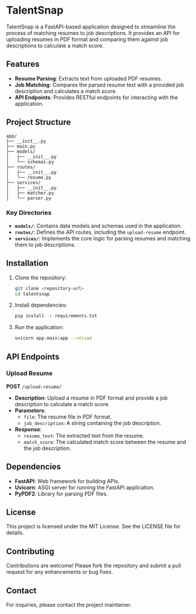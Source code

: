 # TalentSnap

TalentSnap is a FastAPI-based application designed to streamline the process of matching resumes to job descriptions. It provides an API for uploading resumes in PDF format and comparing them against job descriptions to calculate a match score.

## Features

- **Resume Parsing**: Extracts text from uploaded PDF resumes.
- **Job Matching**: Compares the parsed resume text with a provided job description and calculates a match score.
- **API Endpoints**: Provides RESTful endpoints for interacting with the application.

## Project Structure

```
app/
├── __init__.py
├── main.py
├── models/
│   ├── __init__.py
│   └── schemas.py
├── routes/
│   ├── __init__.py
│   └── resume.py
├── services/
│   ├── __init__.py
│   ├── matcher.py
│   └── parser.py
```

### Key Directories

- **`models/`**: Contains data models and schemas used in the application.
- **`routes/`**: Defines the API routes, including the `upload-resume` endpoint.
- **`services/`**: Implements the core logic for parsing resumes and matching them to job descriptions.

## Installation

1. Clone the repository:
   ```bash
   git clone <repository-url>
   cd talentsnap
   ```

2. Install dependencies:
   ```bash
   pip install -r requirements.txt
   ```

3. Run the application:
   ```bash
   uvicorn app.main:app --reload
   ```

## API Endpoints

### Upload Resume

**POST** `/upload-resume/`

- **Description**: Upload a resume in PDF format and provide a job description to calculate a match score.
- **Parameters**:
  - `file`: The resume file in PDF format.
  - `job_description`: A string containing the job description.
- **Response**:
  - `resume_text`: The extracted text from the resume.
  - `match_score`: The calculated match score between the resume and the job description.

## Dependencies

- **FastAPI**: Web framework for building APIs.
- **Uvicorn**: ASGI server for running the FastAPI application.
- **PyPDF2**: Library for parsing PDF files.

## License

This project is licensed under the MIT License. See the LICENSE file for details.

## Contributing

Contributions are welcome! Please fork the repository and submit a pull request for any enhancements or bug fixes.

## Contact

For inquiries, please contact the project maintainer.